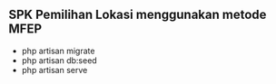 ## SPK Pemilihan Lokasi menggunakan metode MFEP

- php artisan migrate
- php artisan db:seed
- php artisan serve